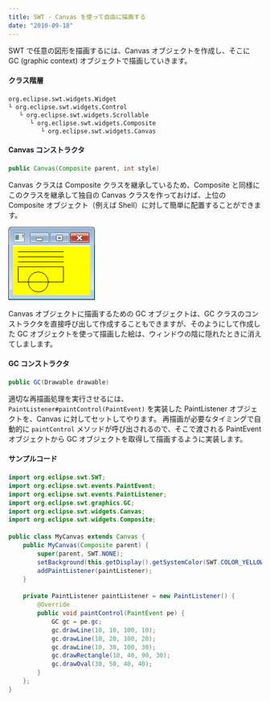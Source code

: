 ```yaml
---
title: SWT - Canvas を使って自由に描画する
date: "2010-09-18"
---
```


SWT で任意の図形を描画するには、Canvas オブジェクトを作成し、そこに GC (graphic context) オブジェクトで描画していきます。

#### クラス階層

~~~
org.eclipse.swt.widgets.Widget
└ org.eclipse.swt.widgets.Control
   └ org.eclipse.swt.widgets.Scrollable
      └ org.eclipse.swt.widgets.Composite
         └ org.eclipse.swt.widgets.Canvas
~~~

#### Canvas コンストラクタ

~~~ java
public Canvas(Composite parent, int style)
~~~

Canvas クラスは Composite クラスを継承しているため、Composite と同様にこのクラスを継承して独自の Canvas クラスを作っておけば、上位の Composite オブジェクト（例えば Shell）に対して簡単に配置することができます。

![canvas.png](./canvas.png)

Canvas オブジェクトに描画するための GC オブジェクトは、GC クラスのコンストラクタを直接呼び出して作成することもできますが、そのようにして作成した GC オブジェクトを使って描画した絵は、ウィンドウの陰に隠れたときに消えてしまします。

#### GC コンストラクタ

~~~ java
public GC(Drawable drawable)
~~~

適切な再描画処理を実行させるには、`PaintListener#paintControl(PaintEvent)` を実装した PaintListener オブジェクトを、Canvas に対してセットしてやります。
再描画が必要なタイミングで自動的に `paintControl` メソッドが呼び出されるので、そこで渡される PaintEvent オブジェクトから GC オブジェクトを取得して描画するように実装します。

#### サンプルコード

~~~ java
import org.eclipse.swt.SWT;
import org.eclipse.swt.events.PaintEvent;
import org.eclipse.swt.events.PaintListener;
import org.eclipse.swt.graphics.GC;
import org.eclipse.swt.widgets.Canvas;
import org.eclipse.swt.widgets.Composite;

public class MyCanvas extends Canvas {
    public MyCanvas(Composite parent) {
        super(parent, SWT.NONE);
        setBackground(this.getDisplay().getSystemColor(SWT.COLOR_YELLOW));
        addPaintListener(paintListener);
    }

    private PaintListener paintListener = new PaintListener() {
        @Override
        public void paintControl(PaintEvent pe) {
            GC gc = pe.gc;
            gc.drawLine(10, 10, 100, 10);
            gc.drawLine(10, 20, 100, 20);
            gc.drawLine(10, 30, 100, 30);
            gc.drawRectangle(10, 40, 90, 30);
            gc.drawOval(30, 50, 40, 40);
        }
    };
}
~~~

